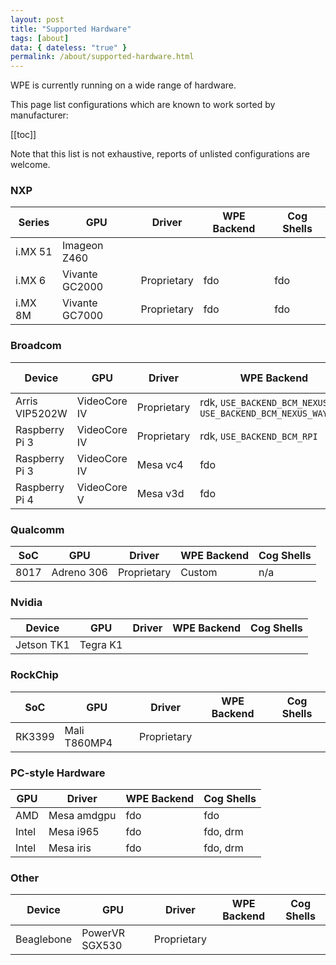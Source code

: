 ```yaml
---
layout: post
title: "Supported Hardware"
tags: [about] 
data: { dateless: "true" }
permalink: /about/supported-hardware.html 
--- 
```


WPE is currently running on a wide range of hardware.

This page list configurations which are known to work sorted by manufacturer:

[[toc]]

Note that this list is not exhaustive, reports of unlisted configurations
are welcome.


### NXP

| Series  | GPU            | Driver      | WPE Backend | Cog Shells |
|---------|----------------|-------------|-------------|------------|
| i&period;MX 51 | Imageon Z460   |             |     | |
| i&period;MX 6  | Vivante GC2000 | Proprietary | fdo | fdo |
| i&period;MX 8M | Vivante GC7000 | Proprietary | fdo | fdo |

### Broadcom

| Device         | GPU | Driver | WPE Backend | Cog Shells |
|----------------|-----|--------|-------------|------------|
| Arris VIP5202W | VideoCore IV | Proprietary | rdk, `USE_BACKEND_BCM_NEXUS` or `USE_BACKEND_BCM_NEXUS_WAYLAND` | n/a |
| Raspberry Pi 3 | VideoCore IV | Proprietary | rdk, `USE_BACKEND_BCM_RPI` | n/a |
| Raspberry Pi 3 | VideoCore IV | Mesa vc4    | fdo | fdo, drm |
| Raspberry Pi 4 | VideoCore V  | Mesa v3d    | fdo | fdo |


### Qualcomm

| SoC  | GPU | Driver | WPE Backend | Cog Shells |
|------|-----|--------|-------------|------------|
| 8017 | Adreno 306 | Proprietary | Custom  | n/a |


### Nvidia

| Device | GPU | Driver | WPE Backend | Cog Shells |
|--------|-----|--------|-------------|------------|
| Jetson TK1 | Tegra K1 | | |


### RockChip

| SoC    | GPU          | Driver | WPE Backend | Cog Shells |
|--------|--------------|--------|-------------|------------|
| RK3399 | Mali T860MP4 | Proprietary | | |


### PC-style Hardware

| GPU | Driver | WPE Backend | Cog Shells |
|-----|--------|-------------|------------|
| AMD | Mesa amdgpu | fdo | fdo |
| Intel | Mesa i965 | fdo | fdo, drm   |
| Intel | Mesa iris | fdo | fdo, drm   |


### Other

| Device | GPU | Driver | WPE Backend | Cog Shells |
|--------|-----|--------|-------------|------------|
| Beaglebone | PowerVR SGX530 | Proprietary | |
